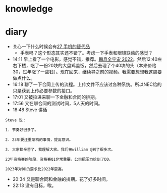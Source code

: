 # knowledge


# diary

- 关心一下什么时候会有[27 手机的替代品](27%20手机的替代品.md)
	- 手表吗？这个形态其实还不错了。考虑一下手表和眼镜联动的感觉？
- 14:11 早上看了一个电影，感觉不错，推荐。[瞬息全宇宙 2022](电影/瞬息全宇宙%202022.md)。然后12:40左右下楼，吃了一份20块的大盘鸡盖饭，然后去理了个40块的头（本来价格30，过年涨了一些钱）。现在回来，继续导之前的视频。我需要想想我这周要做点什么。
- 16:18 聊了一下合同上传的流程。上传文件不应该过各种系统。所以NEC给的只是获到上传必要参数的接口。
- 17:01 又被拉进来聊一下金融和合同的排期。
- 17:56 又在聊合同的测试时间，5人天的时间。
- 18:48 Steve 讲话
```text
Steve 说：

1. 节奏好很多了。

2. 23年要注重架构的事情，提高意识。

3. 大家都辛苦了，我理解大家。我们被william @到了很多次。

23年资格赛的阶段，资格赛Q1非常重要。公司把压力给到了DD。

2023年对DD的要求比2022年要高。
```
- 20:34 又是聊合同和金融的排期。花了好多时间。
- 22:13 没有目标，唉。